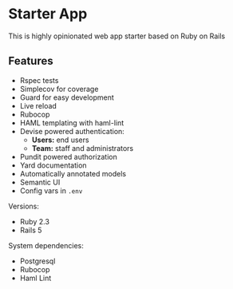 # Starter App

This is highly opinionated web app starter based on Ruby on Rails

## Features

* Rspec tests
* Simplecov for coverage
* Guard for easy development
* Live reload
* Rubocop
* HAML templating with haml-lint
* Devise powered authentication:
  * **Users:** end users
  * **Team:** staff and administrators
* Pundit powered authorization
* Yard documentation
* Automatically annotated models
* Semantic UI
* Config vars in `.env`

Versions:

* Ruby 2.3
* Rails 5

System dependencies:

* Postgresql
* Rubocop
* Haml Lint

